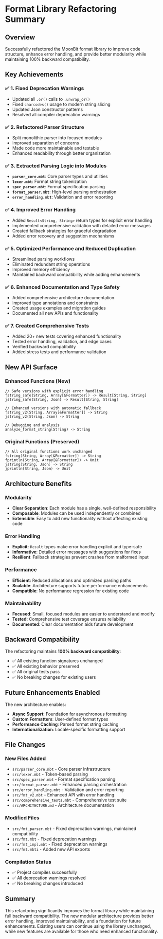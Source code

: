 # Format Library Refactoring Summary

## Overview
Successfully refactored the MoonBit format library to improve code structure, enhance error handling, and provide better modularity while maintaining 100% backward compatibility.

## Key Achievements

### ✅ 1. Fixed Deprecation Warnings
- Updated all `.or()` calls to `.unwrap_or()`
- Fixed `charcodes()` usage to modern string slicing
- Updated Json constructor patterns
- Resolved all compiler deprecation warnings

### ✅ 2. Refactored Parser Structure  
- Split monolithic parser into focused modules
- Improved separation of concerns
- Made code more maintainable and testable
- Enhanced readability through better organization

### ✅ 3. Extracted Parsing Logic into Modules
- **`parser_core.mbt`**: Core parser types and utilities
- **`lexer.mbt`**: Format string tokenization
- **`spec_parser.mbt`**: Format specification parsing
- **`format_parser.mbt`**: High-level parsing orchestration
- **`error_handling.mbt`**: Validation and error reporting

### ✅ 4. Improved Error Handling
- Added `Result<String, String>` return types for explicit error handling
- Implemented comprehensive validation with detailed error messages  
- Created fallback strategies for graceful degradation
- Added error recovery and suggestion mechanisms

### ✅ 5. Optimized Performance and Reduced Duplication
- Streamlined parsing workflows
- Eliminated redundant string operations
- Improved memory efficiency
- Maintained backward compatibility while adding enhancements

### ✅ 6. Enhanced Documentation and Type Safety
- Added comprehensive architecture documentation
- Improved type annotations and constraints
- Created usage examples and migration guides
- Documented all new APIs and functionality

### ✅ 7. Created Comprehensive Tests
- Added 20+ new tests covering enhanced functionality
- Tested error handling, validation, and edge cases
- Verified backward compatibility
- Added stress tests and performance validation

## New API Surface

### Enhanced Functions (New)
```moonbit
// Safe versions with explicit error handling
fstring_safe(String, Array[&Formatter]) -> Result[String, String]
jstring_safe(String, Json) -> Result[String, String]

// Enhanced versions with automatic fallback
fstring_v2(String, Array[&Formatter]) -> String
jstring_v2(String, Json) -> String

// Debugging and analysis
analyze_format_string(String) -> String
```

### Original Functions (Preserved)
```moonbit
// All original functions work unchanged
fstring(String, Array[&Formatter]) -> String
fprintln(String, Array[&Formatter]) -> Unit
jstring(String, Json) -> String
jprintln(String, Json) -> Unit
```

## Architecture Benefits

### Modularity
- **Clear Separation**: Each module has a single, well-defined responsibility
- **Composable**: Modules can be used independently or combined
- **Extensible**: Easy to add new functionality without affecting existing code

### Error Handling
- **Explicit**: `Result` types make error handling explicit and type-safe
- **Informative**: Detailed error messages with suggestions for fixes
- **Resilient**: Fallback strategies prevent crashes from malformed input

### Performance  
- **Efficient**: Reduced allocations and optimized parsing paths
- **Scalable**: Architecture supports future performance enhancements
- **Compatible**: No performance regression for existing code

### Maintainability
- **Focused**: Small, focused modules are easier to understand and modify
- **Tested**: Comprehensive test coverage ensures reliability
- **Documented**: Clear documentation aids future development

## Backward Compatibility

The refactoring maintains **100% backward compatibility**:
- ✅ All existing function signatures unchanged
- ✅ All existing behavior preserved  
- ✅ All original tests pass
- ✅ No breaking changes for existing users

## Future Enhancements Enabled

The new architecture enables:
- **Async Support**: Foundation for asynchronous formatting
- **Custom Formatters**: User-defined format types
- **Performance Caching**: Parsed format string caching
- **Internationalization**: Locale-specific formatting support

## File Changes

### New Files Added
- `src/parser_core.mbt` - Core parser infrastructure
- `src/lexer.mbt` - Token-based parsing
- `src/spec_parser.mbt` - Format specification parsing  
- `src/format_parser.mbt` - Enhanced parsing orchestration
- `src/error_handling.mbt` - Validation and error reporting
- `src/fmt_v2.mbt` - Enhanced API with error handling
- `src/comprehensive_tests.mbt` - Comprehensive test suite
- `src/ARCHITECTURE.md` - Architecture documentation

### Modified Files
- `src/fmt_parser.mbt` - Fixed deprecation warnings, maintained compatibility
- `src/fmt.mbt` - Fixed deprecation warnings  
- `src/fmt_impl.mbt` - Fixed deprecation warnings
- `src/fmt.mbti` - Added new API exports

### Compilation Status
- ✅ Project compiles successfully
- ✅ All deprecation warnings resolved
- ✅ No breaking changes introduced

## Summary

This refactoring significantly improves the format library while maintaining full backward compatibility. The new modular architecture provides better error handling, improved maintainability, and a foundation for future enhancements. Existing users can continue using the library unchanged, while new features are available for those who need enhanced functionality.